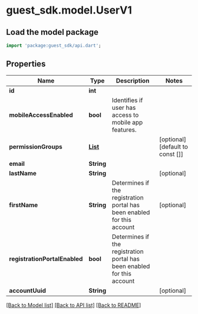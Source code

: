 # guest_sdk.model.UserV1

## Load the model package
```dart
import 'package:guest_sdk/api.dart';
```

## Properties
Name | Type | Description | Notes
------------ | ------------- | ------------- | -------------
**id** | **int** |  | 
**mobileAccessEnabled** | **bool** | Identifies if user has access to mobile app features. | 
**permissionGroups** | [**List<PermissionGroupV1>**](PermissionGroupV1.md) |  | [optional] [default to const []]
**email** | **String** |  | 
**lastName** | **String** |  | [optional] 
**firstName** | **String** | Determines if the registration portal has been enabled for this account | [optional] 
**registrationPortalEnabled** | **bool** | Determines if the registration portal has been enabled for this account | 
**accountUuid** | **String** |  | [optional] 

[[Back to Model list]](../README.md#documentation-for-models) [[Back to API list]](../README.md#documentation-for-api-endpoints) [[Back to README]](../README.md)


